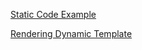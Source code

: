 [Static Code Example](serving_static/src/main.rs)

[Rendering Dynamic Template](rendering_dynamic_templates/src/main.rs)

